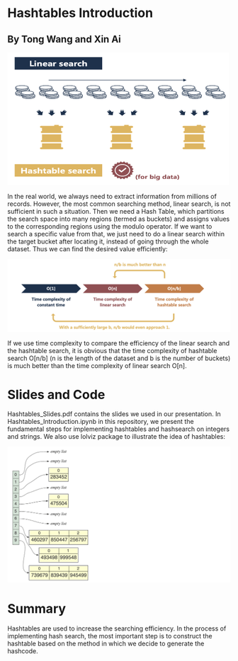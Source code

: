 # Hashtables Introduction
## By Tong Wang and Xin Ai

<img src="https://github.com/tong-sf/msds610_final/blob/main/imagesforreadme/slide_image1.png" width="500" height="300"/>

In the real world, we always need to extract information from millions of records. However, the most common searching method, linear search, is not sufficient in such a situation. Then we need a Hash Table, which partitions the search space into many regions (termed as buckets) and assigns values to the corresponding regions using the modulo operator. If we want to search a specific value from that, we just need to do a linear search within the target bucket after locating it, instead of going through the whole dataset. Thus we can find the desired value efficiently:

![Alt](https://github.com/tong-sf/msds610_final/blob/main/imagesforreadme/slides_image2.png)

If we use time complexity to compare the efficiency of the linear search and the hashtable search, it is obvious that the time complexity of hashtable search O[n/b] (n is the length of the dataset and b is the number of buckets) is much better than the time complexity of linear search O[n].

# Slides and Code
Hashtables_Slides.pdf contains the slides we used in our presentation. In Hashtables_Introduction.ipynb in this repository, we present the fundamental steps for implementing hashtables and hashsearch on integers and strings. We also use lolviz package to illustrate the idea of hashtables:

![Alt](https://github.com/tong-sf/msds610_final/blob/main/imagesforreadme/code_image.png)

# Summary
Hashtables are used to increase the searching efficiency. In the process of implementing hash search, the most important step is to construct the hashtable based on the method in which we decide to generate the hashcode.

